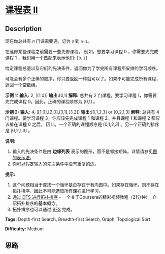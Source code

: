 # [课程表 II][title]

## Description

现在你总共有 _n_ 门课需要选，记为 `0` 到 `n-1`。

在选修某些课程之前需要一些先修课程。 例如，想要学习课程 0 ，你需要先完成课程 1 ，我们用一个匹配来表示他们: `[0,1]`

给定课程总量以及它们的先决条件，返回你为了学完所有课程所安排的学习顺序。

可能会有多个正确的顺序，你只要返回一种就可以了。如果不可能完成所有课程，返回一个空数组。

**示例  1:**
            **输入:** 2, [[1,0]]     **输出:**[0,1]    **解释:**  总共有 2 门课程。要学习课程 1，你需要先完成课程 0。因此，正确的课程顺序为 [0,1] 。

**示例  2:**
            **输入:** 4, [[1,0],[2,0],[3,1],[3,2]]    **输出:**[0,1,2,3] or [0,2,1,3]    **解释:**  总共有 4 门课程。要学习课程 3，你应该先完成课程 1 和课程 2。并且课程 1 和课程 2 都应该排在课程 0 之后。         因此，一个正确的课程顺序是 [0,1,2,3] 。另一个正确的排序是 [0,2,1,3] 。    

**说明:**

  1. 输入的先决条件是由 **边缘列表** 表示的图形，而不是邻接矩阵。详情请参见[图的表示法](http://blog.csdn.net/woaidapaopao/article/details/51732947)。
  2. 你可以假定输入的先决条件中没有重复的边。

**提示:**

  1. 这个问题相当于查找一个循环是否存在于有向图中。如果存在循环，则不存在拓扑排序，因此不可能选取所有课程进行学习。
  2. [通过 DFS 进行拓扑排序](https://www.coursera.org/specializations/algorithms) \- 一个关于Coursera的精彩视频教程（21分钟），介绍拓扑排序的基本概念。
  3. 拓扑排序也可以通过 [BFS](https://baike.baidu.com/item/%E5%AE%BD%E5%BA%A6%E4%BC%98%E5%85%88%E6%90%9C%E7%B4%A2/5224802?fr=aladdin&fromid=2148012&fromtitle=%E5%B9%BF%E5%BA%A6%E4%BC%98%E5%85%88%E6%90%9C%E7%B4%A2) 完成。


**Tags:** Depth-first Search, Breadth-first Search, Graph, Topological Sort

**Difficulty:** Medium

## 思路

[title]: https://leetcode-cn.com/problems/course-schedule-ii
